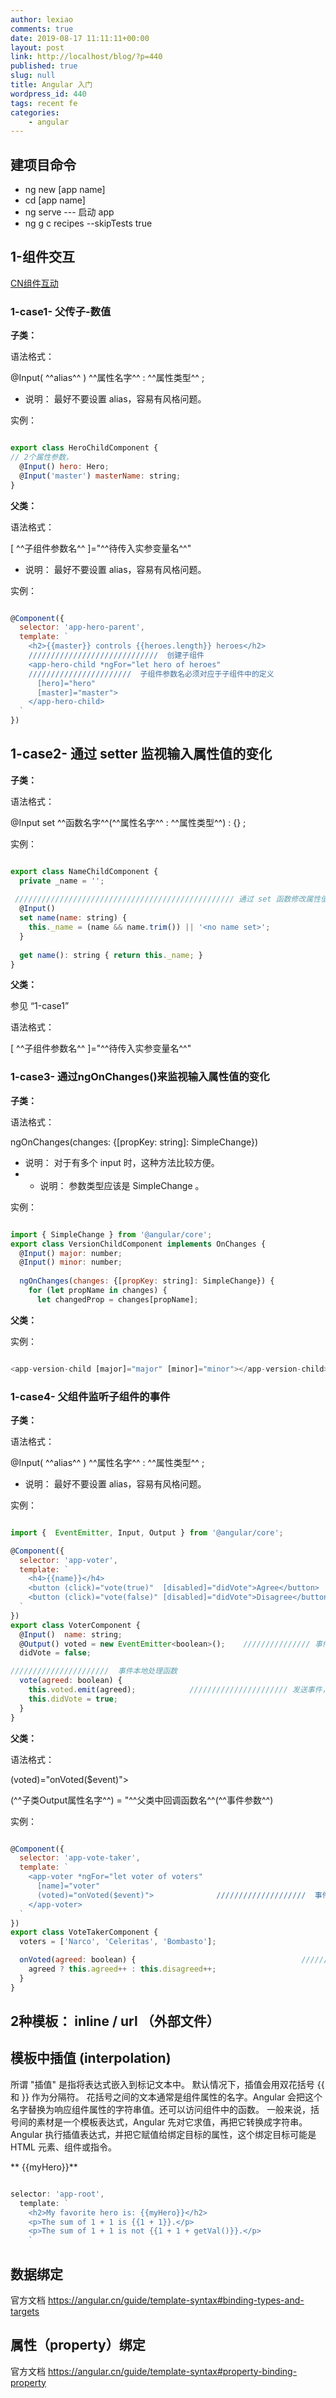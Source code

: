 ```yaml
---
author: lexiao
comments: true
date: 2019-08-17 11:11:11+00:00
layout: post
link: http://localhost/blog/?p=440
published: true
slug: null
title: Angular 入门
wordpress_id: 440
tags: recent fe
categories:
    - angular
---
```


## 建项目命令

* ng new    [app name]
* cd [app name]
* ng serve                                                       ---  启动 app
* ng g c recipes --skipTests true


## 1-组件交互

[CN组件互动](https://angular.cn/guide/component-interaction)

### 1-case1- 父传子-数值

**子类：**

语法格式：

@Input(  ^^alias^^ ) ^^属性名字^^  :  ^^属性类型^^  ;

- 说明： 最好不要设置 alias，容易有风格问题。

实例：

```js

export class HeroChildComponent {
// 2个属性参数，
  @Input() hero: Hero;
  @Input('master') masterName: string;
}

```

**父类：**

语法格式：

[ ^^子组件参数名^^  ]="^^待传入实参变量名^^"

- 说明： 最好不要设置 alias，容易有风格问题。

实例：

```js

@Component({
  selector: 'app-hero-parent',
  template: `
    <h2>{{master}} controls {{heroes.length}} heroes</h2>
    /////////////////////////////  创建子组件
    <app-hero-child *ngFor="let hero of heroes"
    ///////////////////////  子组件参数名必须对应于子组件中的定义
      [hero]="hero"
      [master]="master">
    </app-hero-child>
  `
})

```


## 1-case2- 通过 setter 监视输入属性值的变化


**子类：**

语法格式：

@Input  set ^^函数名字^^(^^属性名字^^ : ^^属性类型^^)  :  {}  ;


实例：

```js

export class NameChildComponent {
  private _name = '';
 
 ///////////////////////////////////////////////// 通过 set 函数修改属性值
  @Input()
  set name(name: string) {
    this._name = (name && name.trim()) || '<no name set>';
  }
 
  get name(): string { return this._name; }
}

```

**父类：**

参见  “1-case1”

语法格式：

[ ^^子组件参数名^^  ]="^^待传入实参变量名^^"



### 1-case3- 通过ngOnChanges()来监视输入属性值的变化


**子类：**

语法格式：

ngOnChanges(changes: {[propKey: string]: SimpleChange}) 

- 说明： 对于有多个 input 时，这种方法比较方便。
- - 说明： 参数类型应该是  SimpleChange  。

实例：

```js

import { SimpleChange } from '@angular/core';
export class VersionChildComponent implements OnChanges {
  @Input() major: number;
  @Input() minor: number;
 
  ngOnChanges(changes: {[propKey: string]: SimpleChange}) {
    for (let propName in changes) {
      let changedProp = changes[propName];

```

**父类：**

实例：

```js

<app-version-child [major]="major" [minor]="minor"></app-version-child>

```



### 1-case4- 父组件监听子组件的事件


**子类：**

语法格式：

@Input(  ^^alias^^ ) ^^属性名字^^  :  ^^属性类型^^  ;

- 说明： 最好不要设置 alias，容易有风格问题。

实例：

```js

import {  EventEmitter, Input, Output } from '@angular/core';

@Component({
  selector: 'app-voter',
  template: `
    <h4>{{name}}</h4>
    <button (click)="vote(true)"  [disabled]="didVote">Agree</button>
    <button (click)="vote(false)" [disabled]="didVote">Disagree</button>
  `
})
export class VoterComponent {
  @Input()  name: string;
  @Output() voted = new EventEmitter<boolean>();    /////////////// 事件触发者
  didVote = false;

//////////////////////  事件本地处理函数
  vote(agreed: boolean) {
    this.voted.emit(agreed);			////////////////////// 发送事件，附带回传参数
    this.didVote = true;
  }
}

```

**父类：**

语法格式：

 (voted)="onVoted($event)">
 
 (^^子类Output属性名字^^) = "^^父类中回调函数名^^(^^事件参数^^)

实例：

```js

@Component({
  selector: 'app-vote-taker',
  template: `
    <app-voter *ngFor="let voter of voters"
      [name]="voter"
      (voted)="onVoted($event)">              ////////////////////  事件参数(用 $event 表示)传给事件处理方法，该方法会处理它：
    </app-voter>
  `
})
export class VoteTakerComponent {
  voters = ['Narco', 'Celeritas', 'Bombasto'];

  onVoted(agreed: boolean) {                                     //////////  父类中处理回调的函数
    agreed ? this.agreed++ : this.disagreed++;
  }
}

```










## 2种模板：   inline  /   url （外部文件）

## 模板中插值 (interpolation) 

所谓 "插值" 是指将表达式嵌入到标记文本中。 默认情况下，插值会用双花括号 {{ 和 }} 作为分隔符。
花括号之间的文本通常是组件属性的名字。Angular 会把这个名字替换为响应组件属性的字符串值。还可以访问组件中的函数。
一般来说，括号间的素材是一个模板表达式，Angular 先对它求值，再把它转换成字符串。
 Angular 执行插值表达式，并把它赋值给绑定目标的属性，这个绑定目标可能是 HTML 元素、组件或指令。

** {{myHero}}**

```js

selector: 'app-root',
  template: `
    <h2>My favorite hero is: {{myHero}}</h2>
    <p>The sum of 1 + 1 is {{1 + 1}}.</p>
    <p>The sum of 1 + 1 is not {{1 + 1 + getVal()}}.</p>
    `

```

## 数据绑定

官方文档
<https://angular.cn/guide/template-syntax#binding-types-and-targets>


## 属性（property）绑定

官方文档
<https://angular.cn/guide/template-syntax#property-binding-property>



